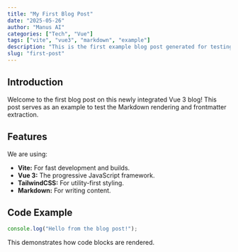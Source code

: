 ```yaml
---
title: "My First Blog Post"
date: "2025-05-26"
author: "Manus AI"
categories: ["Tech", "Vue"]
tags: ["vite", "vue3", "markdown", "example"]
description: "This is the first example blog post generated for testing the Markdown processing."
slug: "first-post"
---
```


## Introduction

Welcome to the first blog post on this newly integrated Vue 3 blog! This post serves as an example to test the Markdown rendering and frontmatter extraction.

## Features

We are using:

*   **Vite:** For fast development and builds.
*   **Vue 3:** The progressive JavaScript framework.
*   **TailwindCSS:** For utility-first styling.
*   **Markdown:** For writing content.

## Code Example

```javascript
console.log("Hello from the blog post!");
```

This demonstrates how code blocks are rendered.

